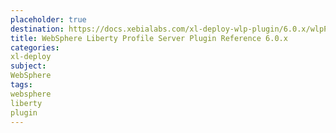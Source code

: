 ```yaml
---
placeholder: true
destination: https://docs.xebialabs.com/xl-deploy-wlp-plugin/6.0.x/wlpPluginManual.html
title: WebSphere Liberty Profile Server Plugin Reference 6.0.x
categories:
xl-deploy
subject:
WebSphere
tags:
websphere
liberty
plugin
---
```

